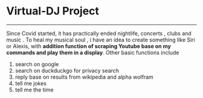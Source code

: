 # Virtual-DJ Project
***
Since Covid started, it has practically ended nightlife, concerts , clubs and music . To heal my musical soul , i have an idea to create something like Siri or Alexis, with **addition function of scraping Youtube base on my commands and play them in a display**. Other basic functions include
1. search on google
2. search on duckduckgo for privacy search
3. reply base on results from wikipedia and alpha wolfram
4. tell me jokes
5. tell me the time 

